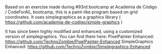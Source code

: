 Based on an exercise made during #93rd bootcamp at Academia de Código / CodeForAll_ bootcamp, this is a paint-like program based on grid coordinates.
It uses simplegraphics as a graphics library ( https://github.com/academia-de-codigo/simple-graphics )

It has since been highly modified and enhanced, using a customized version of simplegraphics.
You can find them here:
PixelPainter Enhanced: https://github.com/TechnoZombie/PixelPainter-Enhanced
SimpleGraphics Enhanced: https://github.com/TechnoZombie/Simplegraphics-Enhanced
